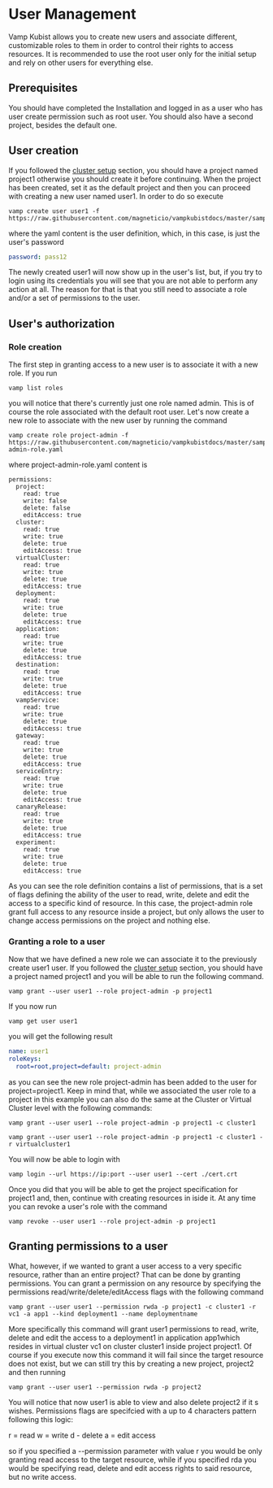 # User Management

Vamp Kubist allows you to create new users and associate different, customizable roles to them in order to control their rights to access resources.
It is recommended to use the root user only for the initial setup and rely on other users for everything else.

## Prerequisites

You should have completed the Installation and logged in as a user who has user create permission such as root user.
You should also have a second project, besides the default one.

## User creation

If you followed the [cluster setup](SETUP.md) section, you should have a project named project1 otherwise you should create it before continuing.
When the project has been created, set it as the default project and then you can proceed with creating a new user named user1.
In order to do so execute

```shell
vamp create user user1 -f https://raw.githubusercontent.com/magneticio/vampkubistdocs/master/samples/user1.yaml
```

where the yaml content is the user definition, which, in this case, is just the user's password

```yaml
password: pass12
```
 
The newly created user1 will now show up in the user's list, but, if you try to login using its credentials you will see that you are not able to perform any action at all.
The reason for that is that you still need to associate a role and/or a set of permissions to the user.

## User's authorization

### Role creation

The first step in granting access to a new user is to associate it with a new role.
If you run 

```shell
vamp list roles
```

you will notice that there's currently just one role named admin. This is of course the role associated with the default root user.
Let's now create a new role to associate with the new user by running the command

```shell
vamp create role project-admin -f https://raw.githubusercontent.com/magneticio/vampkubistdocs/master/samples/project-admin-role.yaml
```

where project-admin-role.yaml content is

```
permissions:
  project:
    read: true
    write: false
    delete: false
    editAccess: true
  cluster:
    read: true
    write: true
    delete: true
    editAccess: true
  virtualCluster:
    read: true
    write: true
    delete: true
    editAccess: true
  deployment:
    read: true
    write: true
    delete: true
    editAccess: true
  application:
    read: true
    write: true
    delete: true
    editAccess: true
  destination:
    read: true
    write: true
    delete: true
    editAccess: true
  vampService:
    read: true
    write: true
    delete: true
    editAccess: true
  gateway:
    read: true
    write: true
    delete: true
    editAccess: true
  serviceEntry:
    read: true
    write: true
    delete: true
    editAccess: true
  canaryRelease:
    read: true
    write: true
    delete: true
    editAccess: true
  experiment:
    read: true
    write: true
    delete: true
    editAccess: true
```

As you can see the role definition contains a list of permissions, that is a set of flags defining the ability of the user to read, write, delete and edit the access to a specific kind of resource.
In this case, the project-admin role grant full access to any resource inside a project, but only allows the user to change access permissions on the project and nothing else.

### Granting a role to a user 

Now that we have defined a new role we can associate it to the previously create user1 user.
If you followed the [cluster setup](SETUP.md) section, you should have a project named project1 and you will be able to run the following command. 
 
```shell
vamp grant --user user1 --role project-admin -p project1
```

If you now run 

```shell
vamp get user user1
```

you will get the following result

```yaml
name: user1
roleKeys:
  root=root,project=default: project-admin
```

as you can see the new role project-admin has been added to the user for project=project1.
Keep in mind that, while we associated the user role to a project in this example you can also do the same at the Cluster or Virtual Cluster level with the following commands:

```shell
vamp grant --user user1 --role project-admin -p project1 -c cluster1
```

```shell
vamp grant --user user1 --role project-admin -p project1 -c cluster1 -r virtualcluster1
```

You will now be able to login with 

```shell
vamp login --url https://ip:port --user user1 --cert ./cert.crt
```

Once you did that you will be able to get the project specification for project1 and, then, continue with creating resources in iside it.
At any time you can revoke a user's role with the command

```shell
vamp revoke --user user1 --role project-admin -p project1
```

## Granting permissions to a user

What, however, if we wanted to grant a user access to a very specific resource, rather than an entire project?
That can be done by granting permissions.
You can grant a permission on any resource by specifying the permissions read/write/delete/editAccess flags with the following command

```shell
vamp grant --user user1 --permission rwda -p project1 -c cluster1 -r vc1 -a app1 --kind deployment1 --name deploymentname
```

More specifically this command will grant user1 permissions to read, write, delete and edit the access to a deployment1 in application app1which resides in virtual cluster vc1 on cluster cluster1 inside project project1.
Of course if you execute now this command it will fail since the target resource does not exist, but we can still try this by creating a new project, project2 and then running


```shell
vamp grant --user user1 --permission rwda -p project2
```

You will notice that now user1 is able to view and also delete project2 if it s wishes.
Permissions flags are specifcied with a up to 4 characters pattern following this logic:

r = read
w = write
d - delete
a = edit access

so if you specified a --permission parameter with value r you would be only granting read access to the target resource, while if you specified rda you would be specifying read, delete and edit access rights to said resource, but no write access.
